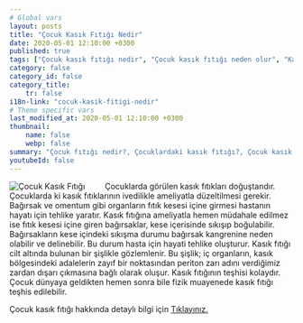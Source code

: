 ```yaml
---
# Global vars
layout: posts
title: "Çocuk Kasık Fıtığı Nedir"
date: 2020-05-01 12:10:00 +0300
published: true
tags: ["Çocuk kasık fıtığı nedir", "Çocuk kasık fıtığı neden olur", "Kasık fıtığı teşhisi", "Kasık fıtığı Nedeni", "Kasık fıtığı Ameliyatı",  "çocuk kasık fıtığı", "kasık fıtığı", "çocuk kasık fıtığı belirtisi", "çocuk kasık fıtığı teşhisi", "kasık fıtığı hangi çocukta", "çocuk kasık fıtığı ameliyatı",  "çocuk kasık fıtığı tedavi", "kasık fıtığı belirti" , "çocuk kasık fıtığı çözüm" , "kasık fıtığı tedavi" ]
category: false
category_id: false
category_title:
    tr: false
i18n-link: "cocuk-kasik-fitigi-nedir"
# Theme specific vars
last_modified_at: 2020-05-01 12:10:00 +0300
thumbnail:
    name: false
    webp: false
summary: "Çocuk fıtığı nedir?, Çocuklardaki kasık fıtığı?, Çocuk kasık fıtıkları neden oluşur?, Kasık fıtığı teşhisi?, Kasık fıtığı Nedenleri? , Kasık fıtığı Ameliyatı?, Çocuk Kasık fıtıklarına ne zaman müdahele etmek gereklidir?"
youtubeId: false
---
```


![Çocuk Kasık Fıtığı](/assets/img/kasikfitigi.jpeg)
&nbsp;&nbsp;&nbsp;&nbsp;&nbsp;&nbsp;&nbsp;&nbsp;Çocuklarda görülen kasık fıtıkları doğuştandır. Çocuklarda ki kasık fıtıklarının ivedilikle ameliyatla düzeltilmesi gerekir. Bağırsak ve omentum gibi organların fıtık kesesi içine girmesi hastanın hayatı için tehlike yaratır. Kasık fıtığına ameliyatla hemen müdahale edilmez ise fıtık kesesi içine giren bağırsaklar, kese içerisinde sıkışıp boğulabilir. Bağırsakların kese içindeki sıkışma durumu bağırsak kangrenine neden olabilir ve delinebilir. Bu durum hasta için hayati tehlike oluşturur. Kasık fıtığı cilt altında bulunan bir şişlikle gözlemlenir. Bu şişlik; iç organların, kasık bölgesindeki adalelerin zayıf bir noktasından periton zarı adını verdiğimiz zardan dışarı çıkmasına bağlı olarak oluşur. Kasık fıtığının teşhisi kolaydır. Çocuk dünyaya geldikten hemen sonra bile fizik muayenede kasık fıtığı teşhis edilebilir.    

Çocuk kasık fıtığı hakkında detaylı bilgi için [Tıklayınız.](https://www.onoluroloji.com/cocuk-kasik-fitigi)

